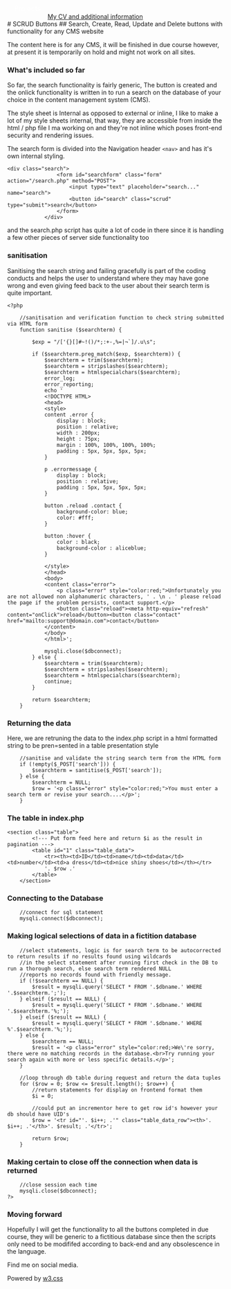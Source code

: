 <style>
/* The dropdown container */
.dropdown {
  float: left;
  overflow: hidden;
}
/* Dropdown button */
.dropdown .dropbtn {
  font-size: 16px;
  border: none;
  outline: none;
  color: white;
  padding: 14px 16px;
  background-color: inherit;
  font-family: inherit; /* Important for vertical align on mobile phones */
  margin: 0; /* Important for vertical align on mobile phones */
}
/* Add a red background color to navbar links on hover */
.navbar a:hover, .dropdown:hover .dropbtn {
    background-color: aliceblue;
    color: teal;
  }
  /* Dropdown content (hidden by default) */
.dropdown-content {
  display: none;
  position: absolute;
  background-color: teal;
  min-width: 160px;
  box-shadow: 0px 8px 16px 0px rgba(0,0,0,0.2);
  z-index: 1;
}
/* Links inside the dropdown */
.dropdown-content a {
  float: none;
  color: aliceblue;
  padding: 12px 16px;
  text-decoration: none;
  display: block;
  text-align: left;
}
/* Add a grey background color to dropdown links on hover */
.dropdown-content a:hover {
  background-color: #ddd;
}
/* Show the dropdown menu on hover */
.dropdown:hover .dropdown-content {
  display: block;
}
</style>
<nav class="w3-container w3-teal w3-center w3-margin-top">
    <div class="dropdown">
        <button class="dropbtn">Projects
          <i class="fa fa-caret-down"></i>
        </button>
        <div class="dropdown-content">
          <a href="https://russc-xer0n3.github.io/NetPCaC">NetPCaC</a>
          <a href="https://russc-xer0n3.github.io/LANDROVER">LANDROVER</a>
          <a href="https://russc-xer0n3.github.io/MAC">MAC Address</a>
          <a href="https://russc-xer0n3.github.io/SCRUD">SCRUD</a>
          <a href="https://russc-xer0n3.github.io/Remove">Code Syntax Removal</a>
          <a href="https://russc-xer0n3.github.io/PassGen">PassGen</a>
          <a href="https://russc-xer0n3.github.io/C_Shapes">C Programming Shap`es</a>
          <a href="https://russc-xer0n3.github.io/Shapes---python">Python Shapes and space</a>
          <a href="https://russc-xer0n3.github.io/The-old-Fusion-Repository">Fusion?</a>
          <a href="https://russc-xer0n3.github.io/The-Russian-Wedding-Rings">The Russian Wedding Rings</a>
          <a href="https://russc-xer0n3.github.io/QBit-and-GParticulates">QBit and GParticulates</a>
          <a href="https://russc-xer0n3.github.io/Thyme-old">Thyme</a>
          <a href="https://russc-xer0n3.github.io/IP-Port">IP and Ports</a>
          <a href="https://russc-xer0n3.github.io/Xer0n3">Xer0n3</a>
          <a href="https://russc-xer0n3.github.io/ScrambledEggs">ScrambledEggs</a>
          <a href="https://russc-xer0n3.github.io/Py">Python Code</a>
        </div>
    </div>
    <br>
      <a href="https://www.facebook.com/profile.php?id=100075972987666"><i class="fa fa-facebook-official w3-hover-opacity"></i></a>
      <a href="https://www.instagram.com/russellclarke821"><i class="fa fa-instagram w3-hover-opacity"></i></a>
      <a href="https://www.pinterest.co.uk/russellclarke821/"><i class="fa fa-pinterest-p w3-hover-opacity"></i></a>
      <a href="https://twitter.com/Developing821"><i class="fa fa-twitter w3-hover-opacity"></i></a>
      <a href="https://www.linkedin.com/in/russell-clarke-09a1a5238"></a><i class="fa fa-linkedin w3-hover-opacity"></i>
      <br><a href="https://russc-xer0n3.github.io">My CV and additional information</a>
    <br>
</nav>
# SCRUD Buttons
## Search, Create, Read, Update and Delete buttons with functionality for any CMS website

The content here is for any CMS, it will be finished in due course however, at present it is temporarily on hold and might not work on all sites.

### What's included so far
So far, the search functionality is fairly generic, The button is created and the onlick functionality is written in to run a search on the database of your choice in the content management system (CMS).

The style sheet is Internal as opposed to external or inline, I like to make a lot of my style sheets internal, that way, they are accessible from inside the html / php file I ma working on and they're not inline which poses front-end security and rendering issues.

The search form is divided into the Navigation header ```<nav>``` and has it's own internal styling.

```
<div class="search">
                <form id="searchform" class="form" action="/search.php" method="POST">
                    <input type="text" placeholder="search..." name="search">
                    <button id="search" class="scrud" type="submit">search</button>
                </form>
            </div>
```
and the search.php script has quite a lot of code in there since it is handling a few other pieces of server side functionality too

### sanitisation
Sanitising the search string and failing gracefully is part of the coding conducts and helps the user to understand where they may have gone wrong and even giving feed back to the user about their search term is quite important.
```
<?php

    //sanitisation and verification function to check string submitted via HTML form
    function sanitise ($searchterm) {
        
        $exp = "/['{}[]#~!()/*;:+-,%=|¬`]/.u\s";

        if ($searchterm.preg_match($exp, $searchterm)) {
            $searchterm = trim($searchterm);
            $searchterm = stripslashes($searchterm);
            $searchterm = htmlspecialchars($searchterm);
            error_log;
            error_reporting;
            echo ' 
            <!DOCTYPE HTML>
            <head>
            <style>
            content .error {
                display : block;
                position : relative;
                width : 200px;
                height : 75px;
                margin : 100%, 100%, 100%, 100%;
                padding : 5px, 5px, 5px, 5px;
            }
    
            p .errormessage {
                display : block;
                position : relative;
                padding : 5px, 5px, 5px, 5px;
            }
    
            button .reload .contact {
                background-color: blue;
                color: #fff;
            }
    
            button :hover {
                color : black;
                background-color : aliceblue;
            }
    
            </style>
            </head>
            <body>
            <content class="error">
                <p class="error" style="color:red;">Unfortunately you are not allowed non alphanumeric characters, ' . \n . ' please reload the page if the problem persists, contact support.</p>
                <button class="reload"><meta http-equiv="refresh" content="onClick">reload</button><button class="contact" href="mailto:support@domain.com">contact</button>
            </content>
            </body>
            </html>';
            
            mysqli.close($dbconnect);
        } else {
            $searchterm = trim($searchterm);
            $searchterm = stripslashes($searchterm);
            $searchterm = htmlspecialchars($searchterm);
            continue;
        }
        
        return $searchterm;
    }
```

### Returning the data
Here, we are retruning the data to the index.php script in a html formatted string to be pren=sented in a table presentation style
```
    //sanitise and validate the string search term from the HTML form
    if (!empty($_POST['search'])) {
        $searchterm = santitise($_POST['search']);
    } else {
        $searchterm = NULL;
        $row = '<p class="error" style="color:red;">You must enter a search term or revise your search....</p>';
    }
```

### The table in index.php
```
<section class="table">
        <!--- Put form feed here and return $i as the result in pagination --->
        <table id="1" class="table_data">    
            <tr><th><td>ID</td><td>name</td><td>data</td><td>number</td><td>a dress</td><td>nice shiny shoes</td></th></tr>
            '. $row .'
        </table>
    </section>
```

### Connecting to the Database
```
    //connect for sql statement
    mysqli.connect($dbconnect);
```

### Making logical selections of data in a fictition database
```
    //select statements, logic is for search term to be autocorrected to return results if no results found using wildcards
    //in the select statement after running first check in the DB to run a thorough search, else search term rendered NULL
    //reports no records found with friendly message.
    if (!$searchterm == NULL) {
        $result = mysqli.query('SELECT * FROM '.$dbname.' WHERE '.$searchterm.';');
    } elseif ($result == NULL) {
        $result = mysqli.query('SELECT * FROM '.$dbname.' WHERE '.$searchterm.'%;');
    } elseif ($result == NULL) {
        $result = mysqli.query('SELECT * FROM '.$dbname.' WHERE %'.$searchterm.'%;');
    } else {
        $searchterm == NULL;
        $result = '<p class="error" style="color:red;>We\'re sorry, there were no matching records in the database.<br>Try running your search again with more or less specific details.</p>';
    }
    
    //loop through db table during request and return the data tuples
    for ($row = 0; $row <= $result.length(); $row++) {
        //return statements for display on frontend format them
        $i = 0;
        
        //could put an incrementor here to get row id's however your db should have UID's
        $row = '<tr id="'. $i++; .'" class="table_data_row"><th>'. $i++; .'</th>'. $result; .'</tr>';
        
        return $row;
    }
```

### Making certain to close off the connection when data is returned
```
    //close session each time
    mysqli.close($dbconnect);
?>
```

### Moving forward
Hopefully I will get the functionality to all the buttons completed in due course, they will be generic to a fictitious database since then the scripts only need to be modififed according to back-end and any obsolescence in the language.
<head>
    <meta content="text/html; charset=utf-8" http-equiv="Content-Type">
    <meta charset="UTF-8">
    <meta name="description" content="Projects and Portfolio">
    <meta name="keywords" content="HTML, CSS, JavaScript, PHP, MySQLi, Python, Java, C, C++, C#, Time, Shapes">
    <meta name="author" content="Russell Clarke">
    <meta name="viewport" content="width=device-width, initial-scale=1.0">
    <link rel="stylesheet" href="https://www.w3schools.com/w3css/4/w3.css">
    <link rel="stylesheet" href="https://fonts.googleapis.com/css?family=Roboto">
    <link rel="stylesheet" href="https://cdnjs.cloudflare.com/ajax/libs/font-awesome/4.7.0/css/font-awesome.min.css">
</head>
<footer class="w3-container w3-teal w3-center w3-margin-top">
  <p>Find me on social media.</p>
  <a href="https://www.facebook.com/profile.php?id=100075972987666"><i class="fa fa-facebook-official w3-hover-opacity"></i></a>
  <a href="https://www.instagram.com/russellclarke821"><i class="fa fa-instagram w3-hover-opacity"></i></a>
  <a href="https://www.pinterest.co.uk/russellclarke821/"><i class="fa fa-pinterest-p w3-hover-opacity"></i></a>
  <a href="https://twitter.com/Developing821"><i class="fa fa-twitter w3-hover-opacity"></i></a>
  <a href="https://www.linkedin.com/in/russell-clarke-09a1a5238"></a><i class="fa fa-linkedin w3-hover-opacity"></i>
  <p>Powered by <a href="https://www.w3schools.com/w3css/default.asp" target="_blank">w3.css</a></p>
</footer>
